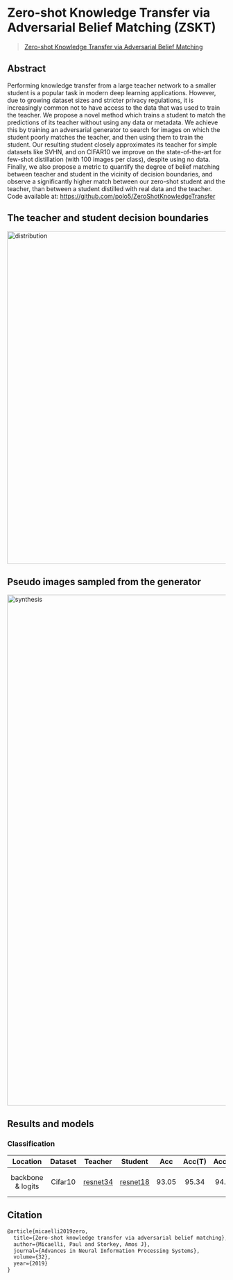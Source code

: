 # Zero-shot Knowledge Transfer via Adversarial Belief Matching (ZSKT)

> [Zero-shot Knowledge Transfer via Adversarial Belief Matching](https://arxiv.org/abs/1905.09768)

<!-- [ALGORITHM] -->

## Abstract

Performing knowledge transfer from a large teacher network to a smaller student is a popular task in modern deep learning applications. However, due to growing dataset sizes and stricter privacy regulations, it is increasingly common not to have access to the data that was used to train the teacher. We propose a novel method which trains a student to match the predictions of its teacher without using any data or metadata. We achieve this by training an adversarial generator to search for images on which the student poorly matches the teacher, and then using them to train the student. Our resulting student closely approximates its teacher for simple datasets like SVHN, and on CIFAR10 we improve on the state-of-the-art for few-shot distillation (with 100 images per class), despite using no data. Finally, we also propose a metric to quantify the degree of belief matching between teacher and student in the vicinity of decision boundaries, and observe a significantly higher match between our zero-shot student and the teacher, than between a student distilled with real data and the teacher. Code available at: https://github.com/polo5/ZeroShotKnowledgeTransfer

## The teacher and student decision boundaries

<img width="766" alt="distribution" src="https://user-images.githubusercontent.com/88702197/187424317-9f3c5547-a838-4858-b63e-608eee8165f5.png">

## Pseudo images sampled from the generator

<img width="1176" alt="synthesis" src="https://user-images.githubusercontent.com/88702197/187424322-79be0b07-66b5-4775-8e23-6c2ddca0ad0f.png">

## Results and models

### Classification

|     Location      | Dataset |                                                     Teacher                                                     |                                                     Student                                                     |  Acc  | Acc(T) | Acc(S) |                               Config                                | Download                                                                                                                                     |
| :---------------: | :-----: | :-------------------------------------------------------------------------------------------------------------: | :-------------------------------------------------------------------------------------------------------------: | :---: | :----: | :----: | :-----------------------------------------------------------------: | :------------------------------------------------------------------------------------------------------------------------------------------- |
| backbone & logits | Cifar10 | [resnet34](https://github.com/open-mmlab/mmclassification/blob/master/configs/resnet/resnet34_8xb16_cifar10.py) | [resnet18](https://github.com/open-mmlab/mmclassification/blob/master/configs/resnet/resnet18_8xb16_cifar10.py) | 93.05 | 95.34  | 94.82  | [config](./zskt_backbone_logits_resnet34_resnet18_8xb16_cifar10.py) | [teacher](https://download.openmmlab.com/mmclassification/v0/resnet/resnet34_b16x8_cifar10_20210528-a8aa36a6.pth) \|[model](<>) \| [log](<>) |

## Citation

```latex
@article{micaelli2019zero,
  title={Zero-shot knowledge transfer via adversarial belief matching},
  author={Micaelli, Paul and Storkey, Amos J},
  journal={Advances in Neural Information Processing Systems},
  volume={32},
  year={2019}
}
```
